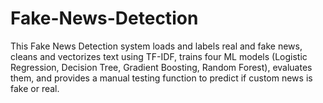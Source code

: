 # Fake-News-Detection
This Fake News Detection system loads and labels real and fake news, cleans and vectorizes text using TF-IDF, trains four ML models (Logistic Regression, Decision Tree, Gradient Boosting, Random Forest), evaluates them, and provides a manual testing function to predict if custom news is fake or real.
